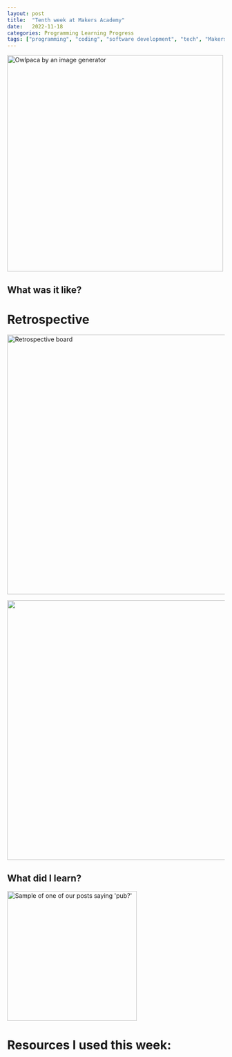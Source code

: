 ```yaml
---
layout: post
title:  "Tenth week at Makers Academy"
date:   2022-11-18
categories: Programming Learning Progress
tags: ["programming", "coding", "software development", "tech", "Makers Academy"]
---
```


<p><img src="/assets/images/64e21dec-70d0-489b-be5a-4d9b8ed3c5a8.jpeg" alt="Owlpaca by an image generator" width="500"></p>


## What was it like?



# Retrospective


<p><img src="/assets/images/1retro-week-ten.png" alt="Retrospective board" width="600"></p>



<p><img src="/assets/images/" alt="" width="600"></p>


## What did I learn?



<p><img src="/assets/images/image.png" alt="Sample of one of our posts saying 'pub?'" width="300"></p>

# Resources I used this week:

